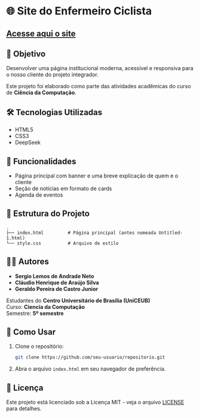 # 🌐 Site do Enfermeiro Ciclista

## [Acesse aqui o site](https://sergiolemosss.github.io/EnfermeiroCiclista/)

## 🎯 Objetivo

Desenvolver uma página institucional moderna, acessível e responsiva para o nosso cliente do projeto integrador.

Este projeto foi elaborado como parte das atividades acadêmicas do curso de **Ciência da Computação**.

## 🛠️ Tecnologias Utilizadas

- HTML5
- CSS3
- DeepSeek

## 🧩 Funcionalidades

- Página principal com banner e uma breve explicação de quem e o cliente
- Seção de notícias em formato de cards
- Agenda de eventos

## 📁 Estrutura do Projeto

```
.
├── index.html         # Página principal (antes nomeada Untitled-1.html)
└── style.css          # Arquivo de estilo
```

## 👨‍💻 Autores

- **Sergio Lemos de Andrade Neto**  
- **Cláudio Henrique de Araújo Silva**
- **Geraldo Pereira de Castro Junior**

Estudantes do **Centro Universitário de Brasília (UniCEUB)**  
Curso: **Ciencia da Computação**  
Semestre: **5º semestre**

## 🚀 Como Usar

1. Clone o repositório:
   ```bash
   git clone https://github.com/seu-usuario/repositorio.git
   ```

2. Abra o arquivo `index.html` em seu navegador de preferência.

## 📄 Licença

Este projeto está licenciado sob a Licença MIT - veja o arquivo [LICENSE](./LICENSE) para detalhes.
